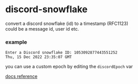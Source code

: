 # discord-snowflake

convert a discord snowflake (id) to a timestamp (RFC1123)\
could be a message id, user id etc.

### example
```
Enter a Discord snowflake ID: 1053092877443551252
Thu, 15 Dec 2022 23:35:07 GMT
```

you can use a custom epoch by editing the ```discordEpoch``` var

[docs reference](https://discord.com/developers/docs/reference#snowflakes)
